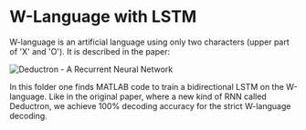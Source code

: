 # W-Language with LSTM

W-language is an artificial language using only two characters (upper part of 'X' and 'O').
It is described in the paper:

![Deductron - A Recurrent Neural Network](https://arxiv.org/abs/1806.09038)


In this folder one finds MATLAB code to train a bidirectional LSTM on the W-language.
Like in the original paper, where a new kind of RNN called Deductron, we achieve
100% decoding accuracy for the strict W-language decoding.